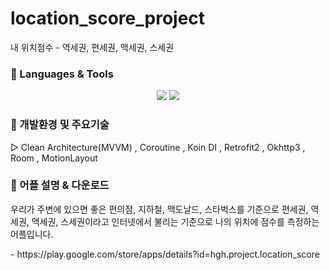 # location_score_project
내 위치점수 - 역세권, 편세권, 맥세권, 스세권
<h3>🔧 Languages & Tools  </h3>
<div align="center">
  <img src="https://img.shields.io/badge/Kotlin-7F52FF?style=flat&logo=Kotlin&logoColor=white" />
  <img src="https://img.shields.io/badge/Android Studio-3DDC84?style=flat&logo=Android Studio&logoColor=white"/>
</div>
<p> </p>
<h3>🚀 개발환경 및 주요기술 </h3>
<p> ▷ Clean Architecture(MVVM) , Coroutine , Koin DI , Retrofit2 , Okhttp3 , Room , MotionLayout </P>
<p> </p>
<h3>📂 어플 설명 & 다운로드 </h3>
<p>우리가 주변에 있으면 좋은 편의점, 지하철, 맥도날드, 스타벅스를 기준으로 편세권, 역세권, 맥세권, 스세권이라고 인터넷에서 불리는 기준으로 나의 위치에 점수를 측정하는 어플입니다. </p>
<p> - https://play.google.com/store/apps/details?id=hgh.project.location_score </p>

